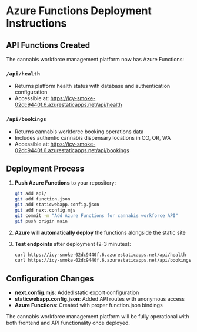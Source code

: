 # Azure Functions Deployment Instructions

## API Functions Created

The cannabis workforce management platform now has Azure Functions:

### `/api/health`
- Returns platform health status with database and authentication configuration
- Accessible at: https://icy-smoke-02dc9440f.6.azurestaticapps.net/api/health

### `/api/bookings` 
- Returns cannabis workforce booking operations data
- Includes authentic cannabis dispensary locations in CO, OR, WA
- Accessible at: https://icy-smoke-02dc9440f.6.azurestaticapps.net/api/bookings

## Deployment Process

1. **Push Azure Functions** to your repository:
   ```bash
   git add api/
   git add function.json
   git add staticwebapp.config.json
   git add next.config.mjs
   git commit -m "Add Azure Functions for cannabis workforce API"
   git push origin main
   ```

2. **Azure will automatically deploy** the functions alongside the static site

3. **Test endpoints** after deployment (2-3 minutes):
   ```bash
   curl https://icy-smoke-02dc9440f.6.azurestaticapps.net/api/health
   curl https://icy-smoke-02dc9440f.6.azurestaticapps.net/api/bookings
   ```

## Configuration Changes

- **next.config.mjs**: Added static export configuration
- **staticwebapp.config.json**: Added API routes with anonymous access
- **Azure Functions**: Created with proper function.json bindings

The cannabis workforce management platform will be fully operational with both frontend and API functionality once deployed.
